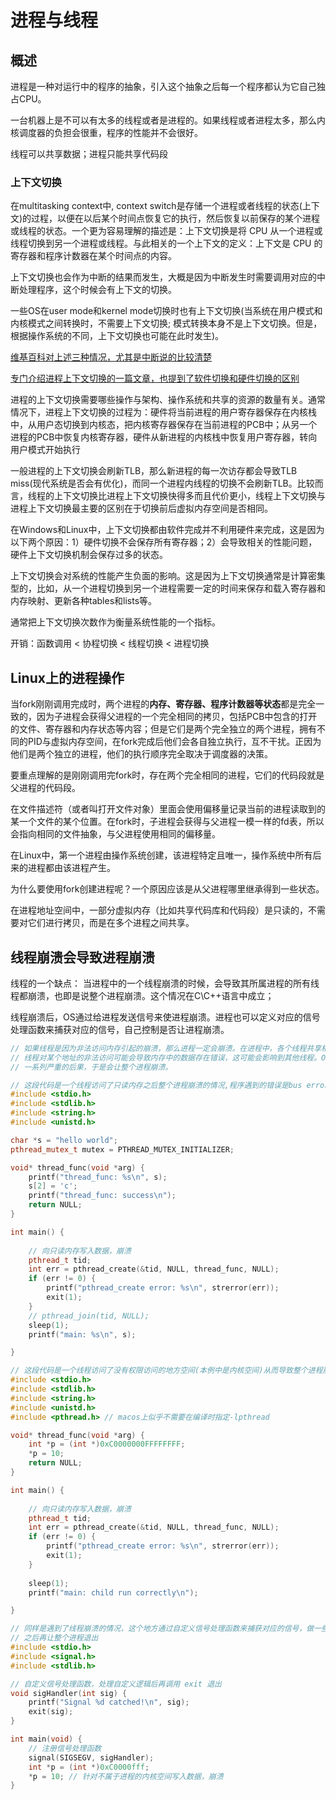 # 进程与线程

## 概述

进程是一种对运行中的程序的抽象，引入这个抽象之后每一个程序都认为它自己独占CPU。

一台机器上是不可以有太多的线程或者是进程的。如果线程或者进程太多，那么内核调度器的负担会很重，程序的性能并不会很好。

线程可以共享数据；进程只能共享代码段

### 上下文切换

在multitasking context中, context switch是存储一个进程或者线程的状态(上下文)的过程，以便在以后某个时间点恢复它的执行，然后恢复以前保存的某个进程或线程的状态。一个更为容易理解的描述是：上下文切换是将 CPU 从一个进程或线程切换到另一个进程或线程。与此相关的一个上下文的定义：上下文是 CPU 的寄存器和程序计数器在某个时间点的内容。

上下文切换也会作为中断的结果而发生，大概是因为中断发生时需要调用对应的中断处理程序，这个时候会有上下文的切换。

一些OS在user mode和kernel mode切换时也有上下文切换(当系统在用户模式和内核模式之间转换时，不需要上下文切换; 模式转换本身不是上下文切换。但是，根据操作系统的不同，上下文切换也可能在此时发生)。

[维基百科对上述三种情况，尤其是中断说的比较清楚](https://en.wikipedia.org/wiki/Context_switch)

[专门介绍进程上下文切换的一篇文章，也提到了软件切换和硬件切换的区别](https://web.archive.org/web/20100218115342/http://www.linfo.org/context_switch.html)

进程的上下文切换需要哪些操作与架构、操作系统和共享的资源的数量有关。通常情况下，进程上下文切换的过程为：硬件将当前进程的用户寄存器保存在内核栈中，从用户态切换到内核态，把内核寄存器保存在当前进程的PCB中；从另一个进程的PCB中恢复内核寄存器，硬件从新进程的内核栈中恢复用户寄存器，转向用户模式开始执行

一般进程的上下文切换会刷新TLB，那么新进程的每一次访存都会导致TLB miss(现代系统是否会有优化)，而同一个进程内线程的切换不会刷新TLB。比较而言，线程的上下文切换比进程上下文切换快得多而且代价更小，线程上下文切换与进程上下文切换最主要的区别在于切换前后虚拟内存空间是否相同。

在Windows和Linux中，上下文切换都由软件完成并不利用硬件来完成，这是因为以下两个原因：1）硬件切换不会保存所有寄存器；2）会导致相关的性能问题，硬件上下文切换机制会保存过多的状态。

上下文切换会对系统的性能产生负面的影响。这是因为上下文切换通常是计算密集型的，比如，从一个进程切换到另一个进程需要一定的时间来保存和载入寄存器和内存映射、更新各种tables和lists等。

通常把上下文切换次数作为衡量系统性能的一个指标。

开销：函数调用 < 协程切换 < 线程切换 < 进程切换

## Linux上的进程操作

当fork刚刚调用完成时，两个进程的**内存、寄存器、程序计数器等状态**都是完全一致的，因为子进程会获得父进程的一个完全相同的拷贝，包括PCB中包含的打开的文件、寄存器和内存状态等内容；但是它们是两个完全独立的两个进程，拥有不同的PID与虚拟内存空间，在fork完成后他们会各自独立执行，互不干扰。正因为他们是两个独立的进程，他们的执行顺序完全取决于调度器的决策。

要重点理解的是刚刚调用完fork时，存在两个完全相同的进程，它们的代码段就是父进程的代码段。

在文件描述符（或者叫打开文件对象）里面会使用偏移量记录当前的进程读取到的某一个文件的某个位置。在fork时，子进程会获得与父进程一模一样的fd表，所以会指向相同的文件抽象，与父进程使用相同的偏移量。

在Linux中，第一个进程由操作系统创建，该进程特定且唯一，操作系统中所有后来的进程都由该进程产生。

为什么要使用fork创建进程呢？一个原因应该是从父进程哪里继承得到一些状态。

在进程地址空间中，一部分虚拟内存（比如共享代码库和代码段）是只读的，不需要对它们进行拷贝，而是在多个进程之间共享。

## 线程崩溃会导致进程崩溃

线程的一个缺点：
当进程中的一个线程崩溃的时候，会导致其所属进程的所有线程都崩溃，也即是说整个进程崩溃。这个情况在C\C++语言中成立；

线程崩溃后，OS通过给进程发送信号来使进程崩溃。进程也可以定义对应的信号处理函数来捕获对应的信号，自己控制是否让进程崩溃。

```C++
// 如果线程是因为非法访问内存引起的崩溃，那么进程一定会崩溃。在进程中，各个线程共享相同的地址空间，
// 线程对某个地址的非法访问可能会导致内存中的数据存在错误，这可能会影响到其他线程。OS会认为这会导致
// 一系列严重的后果，于是会让整个进程崩溃。

// 这段代码是一个线程访问了只读内存之后整个进程崩溃的情况,程序遇到的错误是bus error
#include <stdio.h>
#include <stdlib.h>
#include <string.h>
#include <unistd.h>

char *s = "hello world";
pthread_mutex_t mutex = PTHREAD_MUTEX_INITIALIZER;

void* thread_func(void *arg) {
    printf("thread_func: %s\n", s);
    s[2] = 'c';
    printf("thread_func: success\n");
    return NULL;
}

int main() {
   
    // 向只读内存写入数据，崩溃
    pthread_t tid;
    int err = pthread_create(&tid, NULL, thread_func, NULL);
    if (err != 0) {
        printf("pthread_create error: %s\n", strerror(err));
        exit(1);
    }
    // pthread_join(tid, NULL);
    sleep(1);
    printf("main: %s\n", s); 

}
```

```C++
// 这段代码是一个线程访问了没有权限访问的地方空间(本例中是内核空间)从而导致整个进程崩溃的情况,程序遇到的错误是segmentation fault
#include <stdio.h>
#include <stdlib.h>
#include <string.h>
#include <unistd.h>
#include <pthread.h> // macos上似乎不需要在编译时指定-lpthread

void* thread_func(void *arg) {
    int *p = (int *)0xC0000000FFFFFFFF;
    *p = 10;
    return NULL;
}

int main() {
   
    // 向只读内存写入数据，崩溃
    pthread_t tid;
    int err = pthread_create(&tid, NULL, thread_func, NULL);
    if (err != 0) {
        printf("pthread_create error: %s\n", strerror(err));
        exit(1);
    }
    
    sleep(1);
    printf("main: child run correctly\n"); 

}
```

```C++
// 同样是遇到了线程崩溃的情况，这个地方通过自定义信号处理函数来捕获对应的信号，做一些自己的逻辑处理
// 之后再让整个进程退出
#include <stdio.h>
#include <signal.h>
#include <stdlib.h>

// 自定义信号处理函数，处理自定义逻辑后再调用 exit 退出
void sigHandler(int sig) {
    printf("Signal %d catched!\n", sig);
    exit(sig);
}

int main(void) {
    // 注册信号处理函数 
    signal(SIGSEGV, sigHandler);
    int *p = (int *)0xC0000fff;
    *p = 10; // 针对不属于进程的内核空间写入数据，崩溃
}
```
